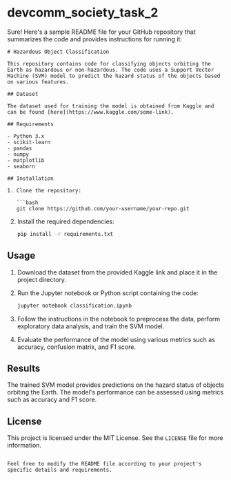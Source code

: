 # devcomm_society_task_2
Sure! Here's a sample README file for your GitHub repository that summarizes the code and provides instructions for running it:

```
# Hazardous Object Classification

This repository contains code for classifying objects orbiting the Earth as hazardous or non-hazardous. The code uses a Support Vector Machine (SVM) model to predict the hazard status of the objects based on various features.

## Dataset

The dataset used for training the model is obtained from Kaggle and can be found [here](https://www.kaggle.com/some-link).

## Requirements

- Python 3.x
- scikit-learn
- pandas
- numpy
- matplotlib
- seaborn

## Installation

1. Clone the repository:

   ```bash
   git clone https://github.com/your-username/your-repo.git
   ```

2. Install the required dependencies:

   ```bash
   pip install -r requirements.txt
   ```

## Usage

1. Download the dataset from the provided Kaggle link and place it in the project directory.

2. Run the Jupyter notebook or Python script containing the code:

   ```bash
   jupyter notebook classification.ipynb
   ```

3. Follow the instructions in the notebook to preprocess the data, perform exploratory data analysis, and train the SVM model.

4. Evaluate the performance of the model using various metrics such as accuracy, confusion matrix, and F1 score.

## Results

The trained SVM model provides predictions on the hazard status of objects orbiting the Earth. The model's performance can be assessed using metrics such as accuracy and F1 score.

## License

This project is licensed under the MIT License. See the `LICENSE` file for more information.
```

Feel free to modify the README file according to your project's specific details and requirements.
